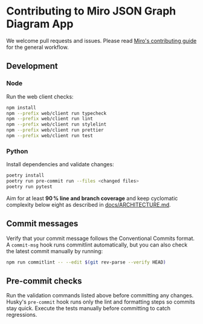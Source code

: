 # Contributing to Miro JSON Graph Diagram App

We welcome pull requests and issues. Please read [Miro's contributing guide](https://github.com/miroapp/app-examples/blob/main/CONTRIBUTING.md) for the general workflow.

## Development

### Node

Run the web client checks:

```bash
npm install
npm --prefix web/client run typecheck
npm --prefix web/client run lint
npm --prefix web/client run stylelint
npm --prefix web/client run prettier
npm --prefix web/client run test
```

### Python

Install dependencies and validate changes:

```bash
poetry install
poetry run pre-commit run --files <changed files>
poetry run pytest
```

Aim for at least **90 % line and branch coverage** and keep cyclomatic complexity below eight as described in [docs/ARCHITECTURE.md](docs/ARCHITECTURE.md).

## Commit messages

Verify that your commit message follows the Conventional Commits format. A `commit-msg` hook runs commitlint automatically, but you can also check the latest commit manually by running:

```bash
npm run commitlint -- --edit $(git rev-parse --verify HEAD)
```

## Pre-commit checks

Run the validation commands listed above before committing any changes. Husky's `pre-commit` hook runs only the lint and formatting steps so commits stay quick. Execute the tests manually before committing to catch regressions.
